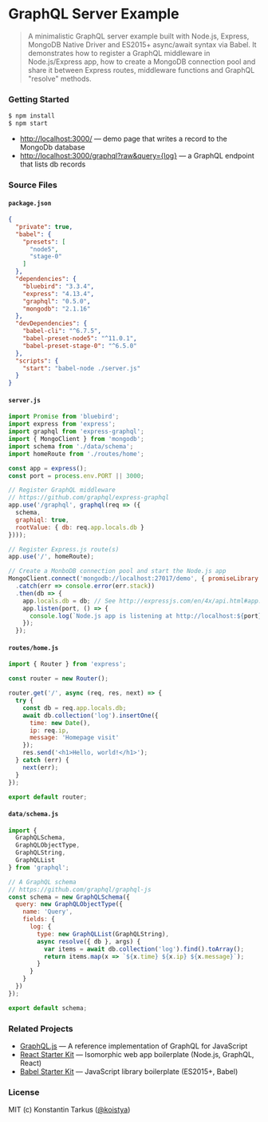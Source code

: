 # GraphQL Server Example

> A minimalistic GraphQL server example built with Node.js, Express, MongoDB
> Native Driver and ES2015+ async/await syntax via Babel. It demonstrates how to
> register a GraphQL middleware in Node.js/Express app, how to create a MongoDB
> connection pool and share it between Express routes, middleware functions and
> GraphQL "resolve" methods.

### Getting Started

```sh
$ npm install
$ npm start
```

* [http://localhost:3000/](http://localhost:3000/) — demo page that writes a record to the MongoDb database
* [http://localhost:3000/graphql?raw&query={log}](http://localhost:3000/graphql?raw&query={log}) — a GraphQL endpoint that lists db records

### Source Files

#### `package.json`

```json
{
  "private": true,
  "babel": {
    "presets": [
      "node5",
      "stage-0"
    ]
  },
  "dependencies": {
    "bluebird": "3.3.4",
    "express": "4.13.4",
    "graphql": "0.5.0",
    "mongodb": "2.1.16"
  },
  "devDependencies": {
    "babel-cli": "^6.7.5",
    "babel-preset-node5": "^11.0.1",
    "babel-preset-stage-0": "^6.5.0"
  },
  "scripts": {
    "start": "babel-node ./server.js"
  }
}
```

#### `server.js`

```js
import Promise from 'bluebird';
import express from 'express';
import graphql from 'express-graphql';
import { MongoClient } from 'mongodb';
import schema from './data/schema';
import homeRoute from './routes/home';

const app = express();
const port = process.env.PORT || 3000;

// Register GraphQL middleware
// https://github.com/graphql/express-graphql
app.use('/graphql', graphql(req => ({
  schema,
  graphiql: true,
  rootValue: { db: req.app.locals.db }
})));

// Register Express.js route(s)
app.use('/', homeRoute);

// Create a MonboDB connection pool and start the Node.js app
MongoClient.connect('mongodb://localhost:27017/demo', { promiseLibrary: Promise })
  .catch(err => console.error(err.stack))
  .then(db => {
    app.locals.db = db; // See http://expressjs.com/en/4x/api.html#app.locals
    app.listen(port, () => {
      console.log(`Node.js app is listening at http://localhost:${port}/`);
    });
  });
```

#### `routes/home.js`

```js
import { Router } from 'express';

const router = new Router();

router.get('/', async (req, res, next) => {
  try {
    const db = req.app.locals.db;
    await db.collection('log').insertOne({
      time: new Date(),
      ip: req.ip,
      message: 'Homepage visit'
    });
    res.send('<h1>Hello, world!</h1>');
  } catch (err) {
    next(err);
  }
});

export default router;
```

#### `data/schema.js`

```js
import {
  GraphQLSchema,
  GraphQLObjectType,
  GraphQLString,
  GraphQLList
} from 'graphql';

// A GraphQL schema
// https://github.com/graphql/graphql-js
const schema = new GraphQLSchema({
  query: new GraphQLObjectType({
    name: 'Query',
    fields: {
      log: {
        type: new GraphQLList(GraphQLString),
        async resolve({ db }, args) {
          var items = await db.collection('log').find().toArray();
          return items.map(x => `${x.time} ${x.ip} ${x.message}`);
        }
      }
    }
  })
});

export default schema;
```

### Related Projects

* [GraphQL.js](https://github.com/graphql/graphql-js) — A reference implementation of GraphQL for JavaScript
* [React Starter Kit](https://github.com/kriasoft/react-starter-kit) — Isomorphic web app boilerplate (Node.js, GraphQL, React)
* [Babel Starter Kit](https://github.com/kriasoft/babel-starter-kit) — JavaScript library boilerplate (ES2015+, Babel)

### License

MIT (c) Konstantin Tarkus ([@koistya](https://twitter.com/koistya))
